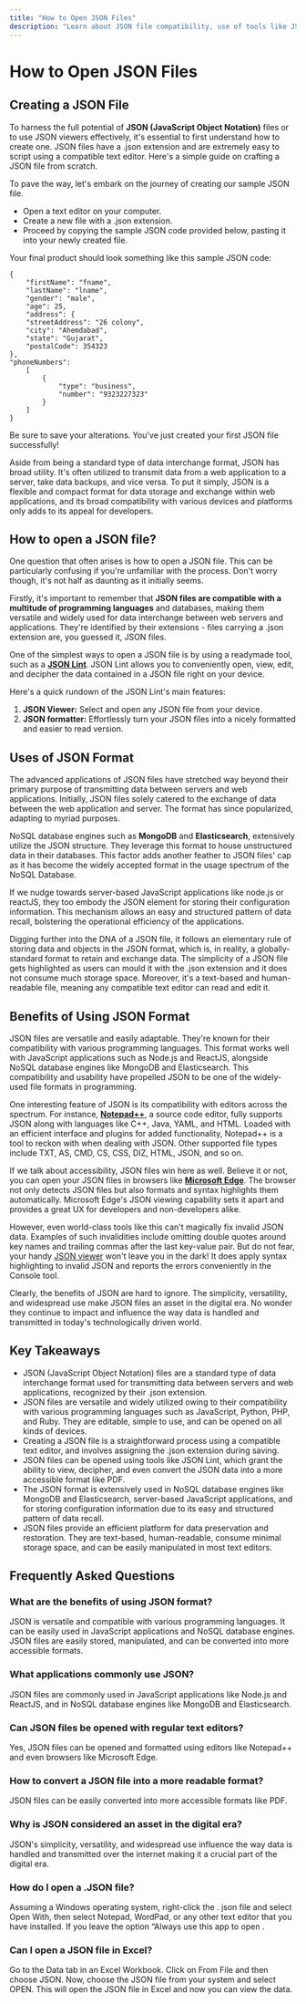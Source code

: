 ```yaml
---
title: "How to Open JSON Files"
description: "Learn about JSON file compatibility, use of tools like JSON Lint for viewing, editing, and formatting JSON data, and make data interchange seamless. Ideal for beginners and experts alike."
---
```


# How to Open JSON Files

## Creating a JSON File

To harness the full potential of **JSON (JavaScript Object Notation)** files or to use JSON viewers effectively, it's essential to first understand how to create one. JSON files have a .json extension and are extremely easy to script using a compatible text editor. Here's a simple guide on crafting a JSON file from scratch.

To pave the way, let's embark on the journey of creating our sample JSON file.

-   Open a text editor on your computer.
-   Create a new file with a .json extension.
-   Proceed by copying the sample JSON code provided below, pasting it into your newly created file.

Your final product should look something like this sample JSON code:

```
{
	"firstName": "fname",
	"lastName": "lname",
	"gender": "male",
	"age": 25,
	"address": {
	"streetAddress": "26 colony",
	"city": "Ahemdabad",
	"state": "Gujarat",
	"postalCode": 354323
},
"phoneNumbers": 
	[
		{
			"type": "business",
			"number": "9323227323"
		}
	]
}
```

Be sure to save your alterations. You've just created your first JSON file successfully!

Aside from being a standard type of data interchange format, JSON has broad utility. It's often utilized to transmit data from a web application to a server, take data backups, and vice versa. To put it simply, JSON is a flexible and compact format for data storage and exchange within web applications, and its broad compatibility with various devices and platforms only adds to its appeal for developers.

## How to open a JSON file?

One question that often arises is how to open a JSON file. This can be particularly confusing if you're unfamiliar with the process. Don't worry though, it's not half as daunting as it initially seems.

Firstly, it's important to remember that **JSON files are compatible with a multitude of programming languages** and databases, making them versatile and widely used for data interchange between web servers and applications. They're identified by their extensions - files carrying a .json extension are, you guessed it, JSON files.

One of the simplest ways to open a JSON file is by using a readymade tool, such as a [**JSON Lint**](https://jsonlint.com). JSON Lint allows you to conveniently open, view, edit, and decipher the data contained in a JSON file right on your device.

Here's a quick rundown of the JSON Lint's main features:

1.  **JSON Viewer:** Select and open any JSON file from your device.
2.  **JSON formatter:** Effortlessly turn your JSON files into a nicely formatted and easier to read version.

## Uses of JSON Format

The advanced applications of JSON files have stretched way beyond their primary purpose of transmitting data between servers and web applications. Initially, JSON files solely catered to the exchange of data between the web application and server. The format has since popularized, adapting to myriad purposes.

NoSQL database engines such as **MongoDB** and **Elasticsearch**, extensively utilize the JSON structure. They leverage this format to house unstructured data in their databases. This factor adds another feather to JSON files' cap as it has become the widely accepted format in the usage spectrum of the NoSQL Database.

If we nudge towards server-based JavaScript applications like node.js or reactJS, they too embody the JSON element for storing their configuration information. This mechanism allows an easy and structured pattern of data recall, bolstering the operational efficiency of the applications.

Digging further into the DNA of a JSON file, it follows an elementary rule of storing data and objects in the JSON format, which is, in reality, a globally-standard format to retain and exchange data. The simplicity of a JSON file gets highlighted as users can mould it with the .json extension and it does not consume much storage space. Moreover, it's a text-based and human-readable file, meaning any compatible text editor can read and edit it.

## Benefits of Using JSON Format

JSON files are versatile and easily adaptable. They're known for their compatibility with various programming languages. This format works well with JavaScript applications such as Node.js and ReactJS, alongside NoSQL database engines like MongoDB and Elasticsearch. This compatibility and usability have propelled JSON to be one of the widely-used file formats in programming.

One interesting feature of JSON is its compatibility with editors across the spectrum. For instance, [**Notepad++**](https://notepad-plus-plus.org/), a source code editor, fully supports JSON along with languages like C++, Java, YAML, and HTML. Loaded with an efficient interface and plugins for added functionality, Notepad++ is a tool to reckon with when dealing with JSON. Other supported file types include TXT, AS, CMD, CS, CSS, DIZ, HTML, JSON, and so on.

If we talk about accessibility, JSON files win here as well. Believe it or not, you can open your JSON files in browsers like [**Microsoft Edge**](https://www.microsoft.com/en-us/edge). The browser not only detects JSON files but also formats and syntax highlights them automatically. Microsoft Edge's JSON viewing capability sets it apart and provides a great UX for developers and non-developers alike.

However, even world-class tools like this can't magically fix invalid JSON data. Examples of such invalidities include omitting double quotes around key names and trailing commas after the last key-value pair. But do not fear, your handy [JSON viewer](https://jsonlint.com) won't leave you in the dark! It does apply syntax highlighting to invalid JSON and reports the errors conveniently in the Console tool.

Clearly, the benefits of JSON are hard to ignore. The simplicity, versatility, and widespread use make JSON files an asset in the digital era. No wonder they continue to impact and influence the way data is handled and transmitted in today's technologically driven world.

## Key Takeaways

-   JSON (JavaScript Object Notation) files are a standard type of data interchange format used for transmitting data between servers and web applications, recognized by their .json extension.
-   JSON files are versatile and widely utilized owing to their compatibility with various programming languages such as JavaScript, Python, PHP, and Ruby. They are editable, simple to use, and can be opened on all kinds of devices.
-   Creating a JSON file is a straightforward process using a compatible text editor, and involves assigning the .json extension during saving.
-   JSON files can be opened using tools like JSON Lint, which grant the ability to view, decipher, and even convert the JSON data into a more accessible format like PDF.
-   The JSON format is extensively used in NoSQL database engines like MongoDB and Elasticsearch, server-based JavaScript applications, and for storing configuration information due to its easy and structured pattern of data recall.
-   JSON files provide an efficient platform for data preservation and restoration. They are text-based, human-readable, consume minimal storage space, and can be easily manipulated in most text editors.

## Frequently Asked Questions

### What are the benefits of using JSON format?

JSON is versatile and compatible with various programming languages. It can be easily used in JavaScript applications and NoSQL database engines. JSON files are easily stored, manipulated, and can be converted into more accessible formats.

### What applications commonly use JSON?

JSON files are commonly used in JavaScript applications like Node.js and ReactJS, and in NoSQL database engines like MongoDB and Elasticsearch.

### Can JSON files be opened with regular text editors?

Yes, JSON files can be opened and formatted using editors like Notepad++ and even browsers like Microsoft Edge.

### How to convert a JSON file into a more readable format?

JSON files can be easily converted into more accessible formats like PDF.

### Why is JSON considered an asset in the digital era?

JSON's simplicity, versatility, and widespread use influence the way data is handled and transmitted over the internet making it a crucial part of the digital era.

### How do I open a .JSON file?

Assuming a Windows operating system, right-click the . json file and select Open With, then select Notepad, WordPad, or any other text editor that you have installed. If you leave the option “Always use this app to open .

### Can I open a JSON file in Excel?

Go to the Data tab in an Excel Workbook. Click on From File and then choose JSON. Now, choose the JSON file from your system and select OPEN. This will open the JSON file in Excel and now you can view the data.